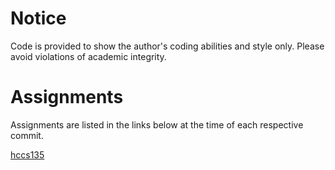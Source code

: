 # Notice
Code is provided to show the author's coding abilities and style only. Please avoid violations of academic integrity.

# Assignments
Assignments are listed in the links below at the time of each respective commit.

[hccs135](https://maryash.github.io/135/2019_fall.html)

